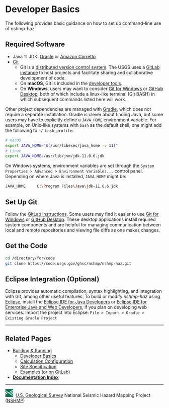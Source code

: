 # Developer Basics

The following provides basic guidance on how to set up command-line use of nshmp-haz.

## Required Software

* Java 11 JDK: [Oracle](https://www.oracle.com/java/technologies/javase-jdk11-downloads.html) or
  [Amazon Corretto](https://docs.aws.amazon.com/corretto/latest/corretto-11-ug/downloads-list.html)
* [Git](https://git-scm.com/downloads)  
  * Git is a [distributed version control system](https://en.wikipedia.org/wiki/Distributed_version_control).
    The USGS uses a [GitLab](https://docs.gitlab.com) [instance](https://code.usgs.gov/) to host
    projects and facilitate sharing and collaborative development of code.
  * On **macOS**, Git is included in the [developer tools](https://developer.apple.com/xcode/).
  * On **Windows**, users may want to consider [Git for Windows](https://git-for-windows.github.io) or
    [GitHub Desktop](https://desktop.github.com), both of which include a linux-like terminal
    (Git BASH) in which subsequent commands listed here will work.  

Other project dependencies are managed with [Gradle](https://gradle.org/), which does not
require a separate installation. Gradle is clever about finding Java, but some users may have to
explicitly define a `JAVA_HOME` environment variable. For example, on Unix-like systems with
`bash` as the default shell, one might add the following to `~/.bash_profile`:

```bash
# macOS
export JAVA_HOME="$(/usr/libexec/java_home -v 11)"
# Linux
export JAVA_HOME=/usr/lib/jvm/jdk-11.0.6.jdk
```

On Windows systems, environment variables are set through the `System Properties > Advanced >
Environment Variables...` control panel. Depending on where Java is installed, `JAVA_HOME`
might be:

```bash
JAVA_HOME     C:\Program Files\Java\jdk-11.0.6.jdk
```

## Set Up Git

Follow the [GitLab instructions](https://docs.gitlab.com/ee/topics/git/). Some users may find it
easier to use [Git for Windows](https://git-for-windows.github.io) or
[GitHub Desktop](https://desktop.github.com). These desktop applications install required system
components and are helpful for managing communication between local and remote repositories and
viewing file diffs as one makes changes.

## Get the Code

```bash
cd /directory/for/code
git clone https://code.usgs.gov/ghsc/nshmp/nshmp-haz.git
```

## Eclipse Integration (Optional)

Eclipse provides automatic compilation, syntax highlighting, and integration with Git, among
other useful features. To build or modify *nshmp-haz* using [Eclipse](http://www.eclipse.org/),
install the [Eclipse IDE for Java Developers](https://www.eclipse.org/downloads/packages/) or
[Eclipse IDE for Enterprise Java and Web Developers](https://www.eclipse.org/downloads/packages/),
if you plan on developing web services. Import the project into Eclipse: `File > Import >
Gradle > Existing Gradle Project`

---

## Related Pages

* [Building & Running](./Building-&-Running.md#building-&-running)
  * [Developer Basics](./Developer-Basics.md#developer-basics)
  * [Calculation Configuration](./Calculation-Configuration.md#calculation-configuration)
  * [Site Specification](./Site-Specification.md#site-specification)
  * [Examples](../../etc/examples/README.md) (or
    [on GitLab](https://code.usgs.gov/ghsc/nshmp/nshmp-haz/-/tree/master/etc/examples))
* [**Documentation Index**](../README.md)

---
![USGS logo](./images/usgs-icon.png) &nbsp;[U.S. Geological Survey](https://www.usgs.gov)
National Seismic Hazard Mapping Project ([NSHMP](https://earthquake.usgs.gov/hazards/))
